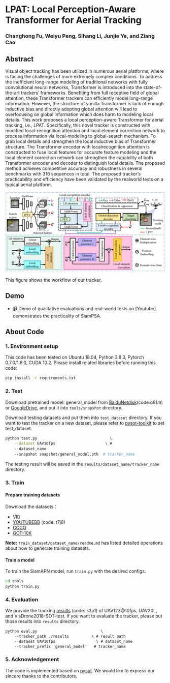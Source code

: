 # LPAT: Local Perception-Aware Transformer for Aerial Tracking

### Changhong Fu, Weiyu Peng, Sihang Li, Junjie Ye, and Ziang Cao

## Abstract
Visual object tracking has been utilized in numerous aerial platforms, where is facing the challenges of more extremely complex conditions. To address the inefficient long-range modeling of traditional networks with fully convolutional neural networks, Transformer is introduced into the state-of-the-art trackers’ frameworks. Benefiting from full receptive field of global attention, these Transformer trackers can efficiently model long-range information. However, the structure of vanilla Transformer is lack of enough inductive bias and directly adopting global attention will lead to overfocusing on global information which does harm to modeling local details. This work proposes a local perception-aware Transformer for aerial tracking, i.e., LPAT. Specifically, this novel tracker is constructed with modified local-recognition attention and local element correction network to process information via local-modeling to global-search mechanism. To grab local details and strengthen the local inductive bias of Transformer structure. The Transformer encoder with localrecognition attention is constructed to fuse local features for accurate feature modeling and the local element correction network can strengthen the capability of both Transformer encoder and decoder to distinguish local details. The proposed method achieves competitive accuracy and robustness in several benchmarks with 316 sequences in total. The proposed tracker’s practicability and efficiency have been validated by the realworld tests on a typical aerial platform.

<img src="image/1.png" width="800" alt="main" />

This figure shows the workflow of our tracker.

## Demo

- 📹 Demo of qualitative evaluations and real-world tests on [Youtube] demonstrates the practicality of SiamPSA.

## About Code
### 1. Environment setup
This code has been tested on Ubuntu 18.04, Python 3.8.3, Pytorch 0.7.0/1.6.0, CUDA 10.2.
Please install related libraries before running this code: 
```bash
pip install -r requirements.txt
```

### 2. Test
Download pretrained model: general_model from [BaiduNetdisk](https://pan.baidu.com/s/19rXCK1Qhm8axi9DdrCBwdA)(code:o91m) or [GoogleDrive](https://drive.google.com/file/d/1D0ot9i72NzdX_d1U9lhyj3gS76F10KVA/view?usp=sharing), and put it into `tools/snapshot` directory.

Download testing datasets and put them into `test_dataset` directory. If you want to test the tracker on a new dataset, please refer to [pysot-toolkit](https://github.com/StrangerZhang/pysot-toolkit) to set test_dataset.

```bash 
python test.py                                \
	--dataset UAV10fps                      \ # 
    --dataset_name
	--snapshot snapshot/general_model.pth  # tracker_name
```
The testing result will be saved in the `results/dataset_name/tracker_name` directory.

### 3. Train

#### Prepare training datasets

Download the datasets：
* [VID](http://image-net.org/challenges/LSVRC/2017/)
* [YOUTUBEBB](https://pan.baidu.com/s/1ZTdfqvhIRneGFXur-sCjgg) (code: t7j8)
* [COCO](http://cocodataset.org)
* [GOT-10K](http://got-10k.aitestunion.com/downloads)


**Note:** `train_dataset/dataset_name/readme.md` has listed detailed operations about how to generate training datasets.


#### Train a model
To train the SiamAPN model, run `train.py` with the desired configs:

```bash
cd tools
python train.py
```

### 4. Evaluation
We provide the tracking [results](https://pan.baidu.com/s/1EWOSHNcOldJBCCmwY-mvVA) (code: s3p1) of UAV123@10fps, UAV20L, and VisDrone2018-SOT-test. If you want to evaluate the tracker, please put those results into  `results` directory.
```
python eval.py 	                          \
	--tracker_path ./results          \ # result path
	--dataset UAV10fps                  \ # dataset_name
	--tracker_prefix 'general_model'   # tracker_name
```

### 5. Acknowledgement
The code is implemented based on [pysot](https://github.com/STVIR/pysot). We would like to express our sincere thanks to the contributors.
